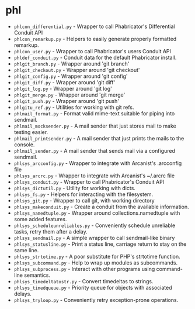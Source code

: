 # phl
* `phlcon_differential.py` -
Wrapper to call Phabricator's Differential Conduit API
* `phlcon_remarkup.py` -
Helpers to easily generate properly formatted remarkup.
* `phlcon_user.py` -
Wrapper to call Phabricator's users Conduit API
* `phldef_conduit.py` -
Conduit data for the default Phabricator install.
* `phlgit_branch.py` -
Wrapper around 'git branch'
* `phlgit_checkout.py` -
Wrapper around 'git checkout'
* `phlgit_config.py` -
Wrapper around 'git config'
* `phlgit_diff.py` -
Wrapper around 'git diff'
* `phlgit_log.py` -
Wrapper around 'git log'
* `phlgit_merge.py` -
Wrapper around 'git merge'
* `phlgit_push.py` -
Wrapper around 'git push'
* `phlgitu_ref.py` -
Utilities for working with git refs.
* `phlmail_format.py` -
Format valid mime-text suitable for piping into sendmail.
* `phlmail_mocksender.py` -
A mail sender that just stores mail to make testing easier.
* `phlmail_printsender.py` -
A mail sender that just prints the mails to the console.
* `phlmail_sender.py` -
A mail sender that sends mail via a configured sendmail.
* `phlsys_arcconfig.py` -
Wrapper to integrate with Arcanist's .arcconfig file
* `phlsys_arcrc.py` -
Wrapper to integrate with Arcanist's ~/.arcrc file
* `phlsys_conduit.py` -
Wrapper to call Phabricator's Conduit API
* `phlsys_dictutil.py` -
Utility for working with dicts.
* `phlsys_fs.py` -
Helpers for interacting with the filesystem.
* `phlsys_git.py` -
Wrapper to call git, with working directory
* `phlsys_makeconduit.py` -
Create a conduit from the available information.
* `phlsys_namedtuple.py` -
Wrapper around collections.namedtuple with some added features.
* `phlsys_scheduleunreliables.py` -
Conveniently schedule unreliable tasks, retry them after a delay.
* `phlsys_sendmail.py` -
A simple wrapper to call sendmail-like binary
* `phlsys_statusline.py` -
Print a status line, carriage return to stay on the same line.
* `phlsys_strtotime.py` -
A poor substitute for PHP's strtotime function.
* `phlsys_subcommand.py` -
Help to wrap up modules as subcommands.
* `phlsys_subprocess.py` -
Interact with other programs using command-line semantics.
* `phlsys_timedeltatostr.py` -
Convert timedeltas to strings.
* `phlsys_timedqueue.py` -
Priority queue for objects with associated delays.
* `phlsys_tryloop.py` -
Conveniently retry exception-prone operations.
